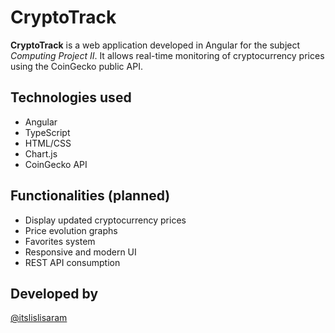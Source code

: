 # CryptoTrack

**CryptoTrack** is a web application developed in Angular for the subject *Computing Project II*. It allows real-time monitoring of cryptocurrency prices using the CoinGecko public API.

## Technologies used
- Angular
- TypeScript
- HTML/CSS
- Chart.js
- CoinGecko API

## Functionalities (planned)
- Display updated cryptocurrency prices
- Price evolution graphs
- Favorites system
- Responsive and modern UI
- REST API consumption

## Developed by
[@itslislisaram](https://github.com/itslisaram)
